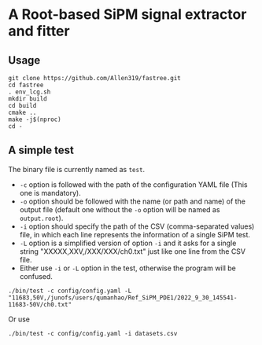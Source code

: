 # A Root-based SiPM signal extractor and fitter
## Usage
```
git clone https://github.com/Allen319/fastree.git
cd fastree
. env_lcg.sh
mkdir build
cd build
cmake ..
make -j$(nproc)
cd -
```
## A simple test
The binary file is currently named as `test`. 
- `-c` option is followed with the path of the configuration YAML file (This one is mandatory).
- `-o` option should be followed with the name (or path and name) of the output file (default one without the `-o` option will be named as `output.root`).
- `-i` option should specify the path of the CSV (comma-separated values) file, in which each line represents the information of a single SiPM test.
- `-L` option is a simplified version of option `-i` and it asks for a single string "XXXXX,XXV,/XXX/XXX/ch0.txt" just like one line from the CSV file.
- Either use `-i` or `-L` option in the test, otherwise the program will be confused.
```
./bin/test -c config/config.yaml -L "11683,50V,/junofs/users/qumanhao/Ref_SiPM_PDE1/2022_9_30_145541-11683-50V/ch0.txt"
```
Or use
```
./bin/test -c config/config.yaml -i datasets.csv
```
